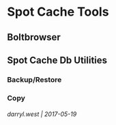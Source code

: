 # Spot Cache Tools

## Boltbrowser 

## Spot Cache Db Utilities

### Backup/Restore

### Copy

###### darryl.west | 2017-05-19


